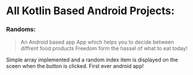 # All Kotlin Based Android Projects:
### Randoms:
> An Android based app App which helps you to decide between diffrent food products 
> Freedom form the hassel of what to eat today!

Simple array implemented and a random index item is displayed on the sceen when the button is clicked. First ever android app!



